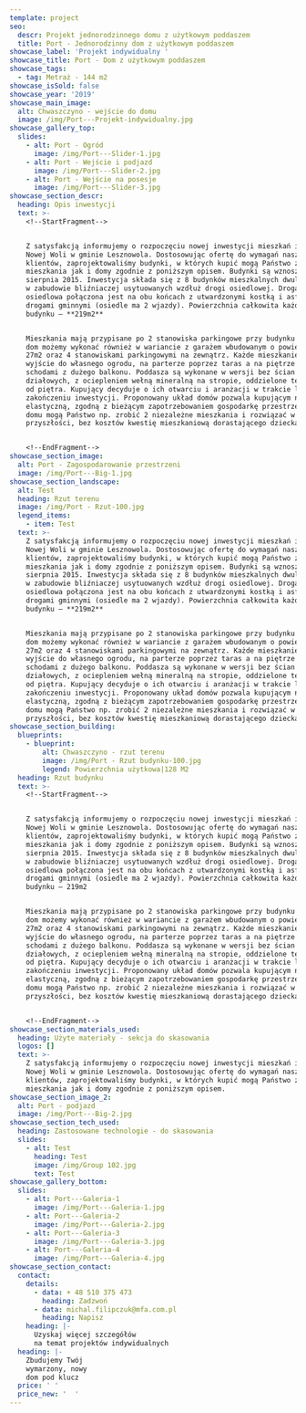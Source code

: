 ```yaml
---
template: project
seo:
  descr: Projekt jednorodzinnego domu z użytkowym poddaszem
  title: Port - Jednorodzinny dom z użytkowym poddaszem
showcase_label: 'Projekt indywidualny '
showcase_title: Port - Dom z użytkowym poddaszem
showcase_tags:
  - tag: Metraż - 144 m2
showcase_isSold: false
showcase_year: '2019'
showcase_main_image:
  alt: Chwaszczyno - wejście do domu
  image: /img/Port---Projekt-indywidualny.jpg
showcase_gallery_top:
  slides:
    - alt: Port - Ogród
      image: /img/Port---Slider-1.jpg
    - alt: Port - Wejście i podjazd
      image: /img/Port---Slider-2.jpg
    - alt: Port - Wejście na posesje
      image: /img/Port---Slider-3.jpg
showcase_section_descr:
  heading: Opis inwestycji
  text: >-
    <!--StartFragment-->


    Z satysfakcją informujemy o rozpoczęciu nowej inwestycji mieszkań i domów w
    Nowej Woli w gminie Lesznowola. Dostosowując ofertę do wymagań naszych
    klientów, zaprojektowaliśmy budynki, w których kupić mogą Państwo zarówno
    mieszkania jak i domy zgodnie z poniższym opisem. Budynki są wznoszone od
    sierpnia 2015. Inwestycja składa się z 8 budynków mieszkalnych dwulokalowych
    w zabudowie bliźniaczej usytuowanych wzdłuż drogi osiedlowej. Droga
    osiedlowa połączona jest na obu końcach z utwardzonymi kostką i asfaltem
    drogami gminnymi (osiedle ma 2 wjazdy). Powierzchnia całkowita każdego
    budynku – **219m2**


    Mieszkania mają przypisane po 2 stanowiska parkingowe przy budynku natomiast
    dom możemy wykonać również w wariancie z garażem wbudowanym o powierzchni
    27m2 oraz 4 stanowiskami parkingowymi na zewnątrz. Każde mieszkanie ma
    wyjście do własnego ogrodu, na parterze poprzez taras a na piętrze -
    schodami z dużego balkonu. Poddasza są wykonane w wersji bez ścian
    działowych, z ociepleniem wełną mineralną na stropie, oddzielone termicznie
    od piętra. Kupujący decyduje o ich otwarciu i aranżacji w trakcie lub po
    zakończeniu inwestycji. Proponowany układ domów pozwala kupującym na
    elastyczną, zgodną z bieżącym zapotrzebowaniem gospodarkę przestrzenią. Z
    domu mogą Państwo np. zrobić 2 niezależne mieszkania i rozwiązać w
    przyszłości, bez kosztów kwestię mieszkaniową dorastającego dziecka


    <!--EndFragment-->
showcase_section_image:
  alt: Port - Zagospodarowanie przestrzeni
  image: /img/Port---Big-1.jpg
showcase_section_landscape:
  alt: Test
  heading: Rzut terenu
  image: /img/Port - Rzut-100.jpg
  legend_items:
    - item: Test
  text: >-
    Z satysfakcją informujemy o rozpoczęciu nowej inwestycji mieszkań i domów w
    Nowej Woli w gminie Lesznowola. Dostosowując ofertę do wymagań naszych
    klientów, zaprojektowaliśmy budynki, w których kupić mogą Państwo zarówno
    mieszkania jak i domy zgodnie z poniższym opisem. Budynki są wznoszone od
    sierpnia 2015. Inwestycja składa się z 8 budynków mieszkalnych dwulokalowych
    w zabudowie bliźniaczej usytuowanych wzdłuż drogi osiedlowej. Droga
    osiedlowa połączona jest na obu końcach z utwardzonymi kostką i asfaltem
    drogami gminnymi (osiedle ma 2 wjazdy). Powierzchnia całkowita każdego
    budynku – **219m2**


    Mieszkania mają przypisane po 2 stanowiska parkingowe przy budynku natomiast
    dom możemy wykonać również w wariancie z garażem wbudowanym o powierzchni
    27m2 oraz 4 stanowiskami parkingowymi na zewnątrz. Każde mieszkanie ma
    wyjście do własnego ogrodu, na parterze poprzez taras a na piętrze -
    schodami z dużego balkonu. Poddasza są wykonane w wersji bez ścian
    działowych, z ociepleniem wełną mineralną na stropie, oddzielone termicznie
    od piętra. Kupujący decyduje o ich otwarciu i aranżacji w trakcie lub po
    zakończeniu inwestycji. Proponowany układ domów pozwala kupującym na
    elastyczną, zgodną z bieżącym zapotrzebowaniem gospodarkę przestrzenią. Z
    domu mogą Państwo np. zrobić 2 niezależne mieszkania i rozwiązać w
    przyszłości, bez kosztów kwestię mieszkaniową dorastającego dziecka
showcase_section_building:
  blueprints:
    - blueprint:
        alt: Chwaszczyno - rzut terenu
        image: /img/Port - Rzut budynku-100.jpg
        legend: Powierzchnia użytkowa|128 M2
  heading: Rzut budynku
  text: >-
    <!--StartFragment-->


    Z satysfakcją informujemy o rozpoczęciu nowej inwestycji mieszkań i domów w
    Nowej Woli w gminie Lesznowola. Dostosowując ofertę do wymagań naszych
    klientów, zaprojektowaliśmy budynki, w których kupić mogą Państwo zarówno
    mieszkania jak i domy zgodnie z poniższym opisem. Budynki są wznoszone od
    sierpnia 2015. Inwestycja składa się z 8 budynków mieszkalnych dwulokalowych
    w zabudowie bliźniaczej usytuowanych wzdłuż drogi osiedlowej. Droga
    osiedlowa połączona jest na obu końcach z utwardzonymi kostką i asfaltem
    drogami gminnymi (osiedle ma 2 wjazdy). Powierzchnia całkowita każdego
    budynku – 219m2


    Mieszkania mają przypisane po 2 stanowiska parkingowe przy budynku natomiast
    dom możemy wykonać również w wariancie z garażem wbudowanym o powierzchni
    27m2 oraz 4 stanowiskami parkingowymi na zewnątrz. Każde mieszkanie ma
    wyjście do własnego ogrodu, na parterze poprzez taras a na piętrze -
    schodami z dużego balkonu. Poddasza są wykonane w wersji bez ścian
    działowych, z ociepleniem wełną mineralną na stropie, oddzielone termicznie
    od piętra. Kupujący decyduje o ich otwarciu i aranżacji w trakcie lub po
    zakończeniu inwestycji. Proponowany układ domów pozwala kupującym na
    elastyczną, zgodną z bieżącym zapotrzebowaniem gospodarkę przestrzenią. Z
    domu mogą Państwo np. zrobić 2 niezależne mieszkania i rozwiązać w
    przyszłości, bez kosztów kwestię mieszkaniową dorastającego dziecka


    <!--EndFragment-->
showcase_section_materials_used:
  heading: Użyte materiały - sekcja do skasowania
  logos: []
  text: >-
    Z satysfakcją informujemy o rozpoczęciu nowej inwestycji mieszkań i domów w
    Nowej Woli w gminie Lesznowola. Dostosowując ofertę do wymagań naszych
    klientów, zaprojektowaliśmy budynki, w których kupić mogą Państwo zarówno
    mieszkania jak i domy zgodnie z poniższym opisem.
showcase_section_image_2:
  alt: Port - podjazd
  image: /img/Port---Big-2.jpg
showcase_section_tech_used:
  heading: Zastosowane technologie - do skasowania
  slides:
    - alt: Test
      heading: Test
      image: /img/Group 102.jpg
      text: Test
showcase_gallery_bottom:
  slides:
    - alt: Port---Galeria-1
      image: /img/Port---Galeria-1.jpg
    - alt: Port---Galeria-2
      image: /img/Port---Galeria-2.jpg
    - alt: Port---Galeria-3
      image: /img/Port---Galeria-3.jpg
    - alt: Port---Galeria-4
      image: /img/Port---Galeria-4.jpg
showcase_section_contact:
  contact:
    details:
      - data: + 48 510 375 473
        heading: Zadzwoń
      - data: michal.filipczuk@mfa.com.pl
        heading: Napisz
    heading: |-
      Uzyskaj więcej szczegółów
      na temat projektów indywidualnych
  heading: |-
    Zbudujemy Twój 
    wymarzony, nowy 
    dom pod klucz
  price: ' '
  price_new: '  '
---
```


